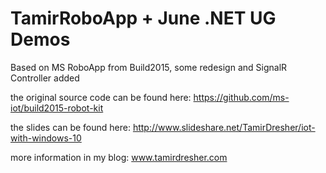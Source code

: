 # TamirRoboApp + June .NET UG Demos
Based on MS RoboApp from Build2015, some redesign and SignalR Controller added

the original source code can be found here: https://github.com/ms-iot/build2015-robot-kit

the slides can be found here: http://www.slideshare.net/TamirDresher/iot-with-windows-10

more information in my blog: www.tamirdresher.com
